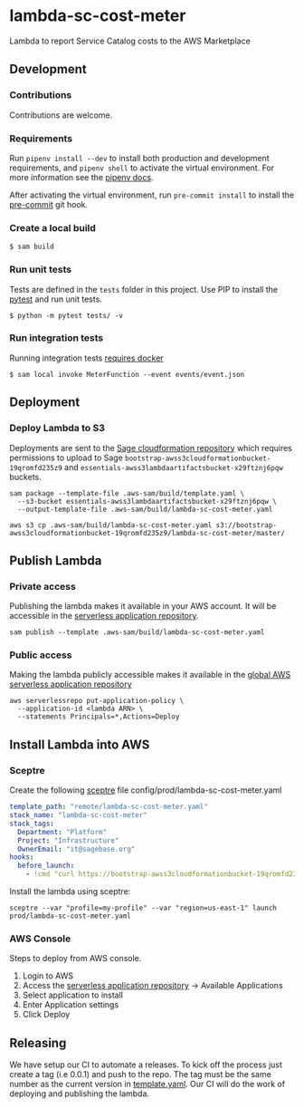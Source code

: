 # lambda-sc-cost-meter
Lambda to report Service Catalog costs to the AWS Marketplace

## Development

### Contributions
Contributions are welcome.

### Requirements
Run `pipenv install --dev` to install both production and development
requirements, and `pipenv shell` to activate the virtual environment. For more
information see the [pipenv docs](https://pipenv.pypa.io/en/latest/).

After activating the virtual environment, run `pre-commit install` to install
the [pre-commit](https://pre-commit.com/) git hook.

### Create a local build

```shell script
$ sam build
```

### Run unit tests
Tests are defined in the `tests` folder in this project. Use PIP to install the
[pytest](https://docs.pytest.org/en/latest/) and run unit tests.

```shell script
$ python -m pytest tests/ -v
```

### Run integration tests
Running integration tests
[requires docker](https://docs.aws.amazon.com/serverless-application-model/latest/developerguide/sam-cli-command-reference-sam-local-start-api.html)

```shell script
$ sam local invoke MeterFunction --event events/event.json
```

## Deployment

### Deploy Lambda to S3
Deployments are sent to the
[Sage cloudformation repository](https://bootstrap-awss3cloudformationbucket-19qromfd235z9.s3.amazonaws.com/index.html)
which requires permissions to upload to Sage
`bootstrap-awss3cloudformationbucket-19qromfd235z9` and
`essentials-awss3lambdaartifactsbucket-x29ftznj6pqw` buckets.

```shell script
sam package --template-file .aws-sam/build/template.yaml \
  --s3-bucket essentials-awss3lambdaartifactsbucket-x29ftznj6pqw \
  --output-template-file .aws-sam/build/lambda-sc-cost-meter.yaml

aws s3 cp .aws-sam/build/lambda-sc-cost-meter.yaml s3://bootstrap-awss3cloudformationbucket-19qromfd235z9/lambda-sc-cost-meter/master/
```

## Publish Lambda

### Private access
Publishing the lambda makes it available in your AWS account.  It will be accessible in
the [serverless application repository](https://console.aws.amazon.com/serverlessrepo).

```shell script
sam publish --template .aws-sam/build/lambda-sc-cost-meter.yaml
```

### Public access
Making the lambda publicly accessible makes it available in the
[global AWS serverless application repository](https://serverlessrepo.aws.amazon.com/applications)

```shell script
aws serverlessrepo put-application-policy \
  --application-id <lambda ARN> \
  --statements Principals=*,Actions=Deploy
```

## Install Lambda into AWS

### Sceptre
Create the following [sceptre](https://github.com/Sceptre/sceptre) file
config/prod/lambda-sc-cost-meter.yaml

```yaml
template_path: "remote/lambda-sc-cost-meter.yaml"
stack_name: "lambda-sc-cost-meter"
stack_tags:
  Department: "Platform"
  Project: "Infrastructure"
  OwnerEmail: "it@sagebase.org"
hooks:
  before_launch:
    - !cmd "curl https://bootstrap-awss3cloudformationbucket-19qromfd235z9.s3.amazonaws.com/lambda-sc-cost-meter/master/lambda-sc-cost-meter.yaml --create-dirs -o templates/remote/lambda-sc-cost-meter.yaml"
```

Install the lambda using sceptre:
```shell script
sceptre --var "profile=my-profile" --var "region=us-east-1" launch prod/lambda-sc-cost-meter.yaml
```

### AWS Console
Steps to deploy from AWS console.

1. Login to AWS
2. Access the
[serverless application repository](https://console.aws.amazon.com/serverlessrepo)
-> Available Applications
3. Select application to install
4. Enter Application settings
5. Click Deploy

## Releasing

We have setup our CI to automate a releases.  To kick off the process just create
a tag (i.e 0.0.1) and push to the repo.  The tag must be the same number as the current
version in [template.yaml](template.yaml).  Our CI will do the work of deploying and publishing
the lambda.
